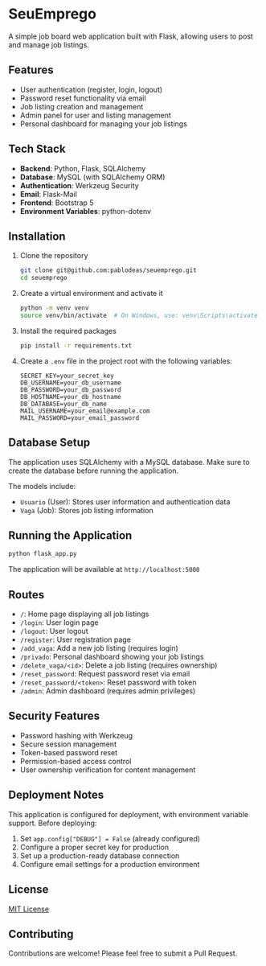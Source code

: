 # SeuEmprego

A simple job board web application built with Flask, allowing users to post and manage job listings.

## Features

- User authentication (register, login, logout)
- Password reset functionality via email
- Job listing creation and management
- Admin panel for user and listing management
- Personal dashboard for managing your job listings

## Tech Stack

- **Backend**: Python, Flask, SQLAlchemy
- **Database**: MySQL (with SQLAlchemy ORM)
- **Authentication**: Werkzeug Security
- **Email**: Flask-Mail
- **Frontend**: Bootstrap 5
- **Environment Variables**: python-dotenv

## Installation

1. Clone the repository
   ```bash
   git clone git@github.com:pablodeas/seuemprego.git
   cd seuemprego
   ```

2. Create a virtual environment and activate it
   ```bash
   python -m venv venv
   source venv/bin/activate  # On Windows, use: venv\Scripts\activate
   ```

3. Install the required packages
   ```bash
   pip install -r requirements.txt
   ```

4. Create a `.env` file in the project root with the following variables:
   ```
   SECRET_KEY=your_secret_key
   DB_USERNAME=your_db_username
   DB_PASSWORD=your_db_password
   DB_HOSTNAME=your_db_hostname
   DB_DATABASE=your_db_name
   MAIL_USERNAME=your_email@example.com
   MAIL_PASSWORD=your_email_password
   ```

## Database Setup

The application uses SQLAlchemy with a MySQL database. Make sure to create the database before running the application.

The models include:
- `Usuario` (User): Stores user information and authentication data
- `Vaga` (Job): Stores job listing information

## Running the Application

```bash
python flask_app.py
```

The application will be available at `http://localhost:5000`

## Routes

- `/`: Home page displaying all job listings
- `/login`: User login page
- `/logout`: User logout
- `/register`: User registration page
- `/add_vaga`: Add a new job listing (requires login)
- `/privado`: Personal dashboard showing your job listings
- `/delete_vaga/<id>`: Delete a job listing (requires ownership)
- `/reset_password`: Request password reset via email
- `/reset_password/<token>`: Reset password with token
- `/admin`: Admin dashboard (requires admin privileges)

## Security Features

- Password hashing with Werkzeug
- Secure session management
- Token-based password reset
- Permission-based access control
- User ownership verification for content management

## Deployment Notes

This application is configured for deployment, with environment variable support. Before deploying:

1. Set `app.config["DEBUG"] = False` (already configured)
2. Configure a proper secret key for production
3. Set up a production-ready database connection
4. Configure email settings for a production environment

## License

[MIT License](LICENSE)

## Contributing

Contributions are welcome! Please feel free to submit a Pull Request.